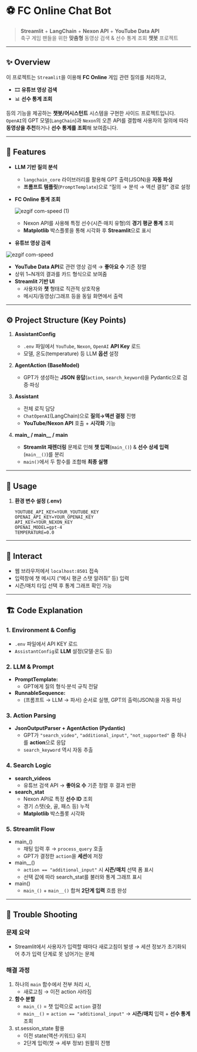 # ⚽ FC Online Chat Bot

> **Streamlit** + **LangChain** + **Nexon API** + **YouTube Data API**  
> 축구 게임 팬들을 위한 **맞춤형** 동영상 검색 & 선수 통계 조회 **챗봇** 프로젝트

---

## ✨ Overview
이 프로젝트는 `Streamlit`을 이용해 **FC Online** 게임 관련 질의를 처리하고,  
- 🎞 **유튜브 영상 검색**  
- 📊 **선수 통계 조회**  

등의 기능을 제공하는 **챗봇/어시스턴트** 시스템을 구현한 사이드 프로젝트입니다.  
`OpenAI`의 GPT 모델(`LangChain`)과 `Nexon`의 오픈 API를 결합해 사용자의 질의에 따라 **동영상을 추천**하거나 **선수 통계를 조회**해 보여줍니다.

---

## 🌟 Features
- **LLM 기반 질의 분석**  
  - `langchain_core` 라이브러리를 활용해 GPT 출력(JSON)을 **자동 파싱**  
  - **프롬프트 템플릿**(`PromptTemplate`)으로 “질의 → 분석 → 액션 결정” 경로 설정
  
- **FC Online 통계 조회**

  ![ezgif com-speed (1)](https://github.com/user-attachments/assets/c862d655-c41d-46b5-b911-4c84ef86d7fa)

  - Nexon API를 사용해 특정 선수(시즌·매치 유형)의 **경기 평균 통계** 조회  
  - **Matplotlib** 박스플롯을 통해 시각화 후 **Streamlit**으로 표시  
- **유튜브 영상 검색**
  
![ezgif com-speed](https://github.com/user-attachments/assets/93845d92-0618-4c59-b69f-105b7c72d1ab)

  
  - **YouTube Data API**로 관련 영상 검색 → **좋아요 수** 기준 정렬  
  - 상위 1~N개의 결과를 카드 형식으로 보여줌  
- **Streamlit 기반 UI**  
  - 사용자와 **챗** 형태로 직관적 상호작용  
  - 메시지/동영상/그래프 등을 동일 화면에서 출력  

---

## ⚙️ Project Structure (Key Points)

1. **AssistantConfig**  
   - `.env` 파일에서 `YouTube`, `Nexon`, `OpenAI` **API Key** 로드  
   - 모델, 온도(temperature) 등 LLM **옵션** 설정

2. **AgentAction (BaseModel)**  
   - GPT가 생성하는 **JSON 응답**(`action`, `search_keyword`)을 Pydantic으로 검증·파싱

3. **Assistant**  
   - 전체 로직 담당  
   - `ChatOpenAI`(LangChain)으로 **질의→액션 결정** 진행  
   - **YouTube/Nexon API** 호출 + **시각화** 기능

4. **main_ / main__ / main**  
   - **Streamlit 재렌더링** 문제로 인해 **챗 입력**(`main_()`) & **선수 상세 입력**(`main__()`)를 분리  
   - `main()`에서 두 함수를 조합해 **최종 실행**  

---

## 🔧 Usage

1. **환경 변수 설정 (.env)**  
   ```dotenv
   YOUTUBE_API_KEY=YOUR_YOUTUBE_KEY
   OPENAI_API_KEY=YOUR_OPENAI_KEY
   API_KEY=YOUR_NEXON_KEY
   OPENAI_MODEL=gpt-4
   TEMPERATURE=0.0

---

## 🏃 Interact
- 웹 브라우저에서 `localhost:8501` 접속
- 입력창에 챗 메시지 (“메시 평균 스탯 알려줘” 등) 입력
- 시즌/매치 타입 선택 후 통계 그래프 확인 가능

---

## 🏗 Code Explanation

### 1. Environment & Config
- `.env` 파일에서 API KEY 로드
- `AssistantConfig`로 **LLM** 설정(모델·온도 등)

### 2. LLM & Prompt
- **PromptTemplate:**
   - GPT에게 질의 형식·분석 규칙 전달
- **RunnableSequence:**
   - (프롬프트 → LLM → 파서) 순서로 실행, GPT의 출력(JSON)을 자동 파싱

### 3. Action Parsing
- **JsonOutputParser + AgentAction (Pydantic)**
   - GPT가 `"search_video"`, `"additional_input"`, `"not_supported"` 중 하나를 **action**으로 응답
   - `search_keyword` 역시 자동 추출

### 4. Search Logic
- **search_videos**
   - 유튜브 검색 API → **좋아요 수** 기준 정렬 후 결과 반환
- **search_stat**
   - Nexon API로 특정 **선수 ID** 조회
   - 경기 스탯(슛, 골, 패스 등) 누적
   - **Matplotlib** 박스플롯 시각화

### 5. Streamlit Flow
- main_()
   - 채팅 입력 후 → `process_query` 호출
   - GPT가 결정한 `action`을 **세션**에 저장
- main__()
   - `action == "additional_input"` 시 **시즌/매치** 선택 폼 표시
   - 선택 값에 따라 search_stat를 불러와 통계 그래프 표시
- main()
   - `main_()` + `main__()` 합쳐 **2단계 입력** 흐름 완성

---

## 🧩 Trouble Shooting

### 문제 요약
- Streamlit에서 사용자가 입력할 때마다 새로고침이 발생
  → 세션 정보가 초기화되어 추가 입력 단계로 못 넘어가는 문제

### 해결 과정
1. 하나의 `main` 함수에서 전부 처리 시,
   - 새로고침 → 이전 action 사라짐
2. **함수 분할**
   - `main_()` = 챗 입력으로 `action` 결정
   - `main__()` = `action == "additional_input"` → **시즌/매치** 입력 + **선수 통계** 조회
3. st.session_state 활용
   - 이전 state(액션·키워드) 유지
   - 2단계 입력(챗 → 세부 정보) 원활히 진행
